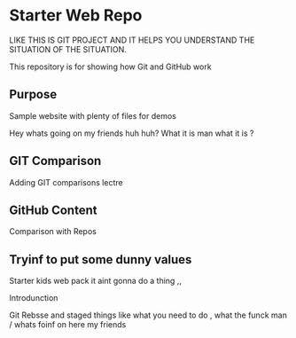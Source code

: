 # Starter Web Repo

LIKE THIS IS GIT PROJECT AND IT HELPS YOU UNDERSTAND THE SITUATION OF THE SITUATION.

This repository is for showing how Git and GitHub work

## Purpose

Sample website with plenty of files for demos


Hey whats going on my friends huh huh? What it is man what it is ?


## GIT Comparison 
Adding GIT comparisons lectre 

## GitHub Content
Comparison with Repos


## Tryinf to put some dunny values 
Starter kids web pack it aint gonna do a thing ,, 

Introdunction 

Git Rebsse and staged things like what you need to do , what the funck man / whats foinf on here my friends 

